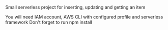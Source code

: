 Small serverless project for inserting, updating and getting an item

You will need IAM account, AWS CLI with configured profile and serverless framework
Don't forget to run npm install
